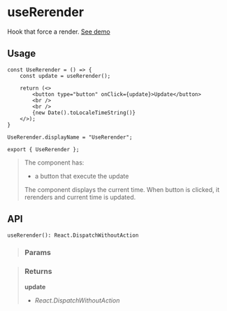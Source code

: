 # useRerender
Hook that force a render. [See demo](https://nDriaDev.io/react-tools/#/hooks/lifecycle/useRerender)

## Usage

```tsx
const UseRerender = () => {
	const update = useRerender();

	return (<>
		<button type="button" onClick={update}>Update</button>
		<br />
		<br />
		{new Date().toLocaleTimeString()}
	</>);
}

UseRerender.displayName = "UseRerender";

export { UseRerender };
```

> The component has:
> - a button that execute the update
> 
> The component displays the current time. When button is clicked, it rerenders and current time is updated.


## API

```tsx
useRerender(): React.DispatchWithoutAction
```

> ### Params
>
>
>

> ### Returns
>
> __update__
> - _React.DispatchWithoutAction_  
>